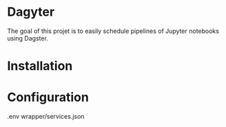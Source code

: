 # Dagyter
The goal of this projet is to easily schedule pipelines of Jupyter notebooks using Dagster.

# Installation

# Configuration
.env
wrapper/services.json
